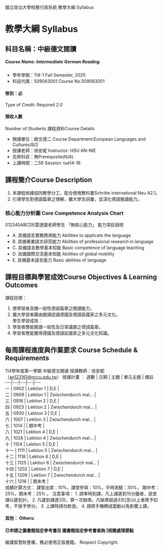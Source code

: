 國立政治大學校務行政系統 教學大綱 Syllabus
# 教學大綱 Syllabus
##  科目名稱：中級德文閱讀
#####  Course Name: Intermediate German Reading
  * 學年學期：114-1 Fall Semester, 2025 
  * 科目代碼：509063001 Course No.509063001
#### 修別：必
Type of Credit: Required 
_2.0_
#### 預收人數
Number of Students
課程資料Course Details
  * 開課單位：歐文德二 Course Department:European Languages and Cultures/B/2 
  * 授課老師：徐安妮 Instructor: HSU AN-NIE 
  * 先修科目：無Prerequisite(N/A)
  * 上課時間：二56 Session: tue14-16
##  課程簡介Course Description
  1. 本課程依據協同教學分工，配合使用教科書Schritte international Neu A2.1。
  2. 引導學生對德語篇章之理解，擴大學生詞彙，並深化德語閱讀能力。
###  核心能力分析圖 Core Competence Analysis Chart
012345ABCDE雷達圖老師學生
「無核心能力」 
能力項目說明
  * A. 具備語言實務應用能力 Abilities to applicate the language
  * B. 具備專業語文研究能力 Abilities of professional research in language
  * C. 具備語言教學基本知能 Basic competence of language teaching
  * D. 具備國際交流基本知能 Abilities of global mobility
  * E. 具備基本語言能力 Basic abilities of language
##  課程目標與學習成效Course Objectives & Learning Outcomes 
課程目標：
  1. 使學習者具備一般性德語篇章之閱讀能力。
  2. 擴大學習者藉由閱讀認識德國及德語區國家之多元文化。  
學生學習成效：
  1. 學習者應能閱讀一般性及日常議題之德語篇章。
  2. 學習者應能獲得德國及德語區國家之多元文化知識。
##  每周課程進度與作業要求 Course Schedule & Requirements
114學年度第一學期
中級德文閱讀
授課教師：徐安妮（an123161@nccu.edu.tw）
授課計畫 ：
週數 |  日期 |  主題 |  單元主題 |  備註  
---|---|---|---|---  
一 |  0902 |  Lektion 1 |  D,E |   
二 |  0909 |  Lektion 1 |  Zwischendurch mal… |   
三 |  0916 |  Lektion 2 |  D,E |   
四 |  0923 |  Lektion 2 |  Zwischendurch mal… |   
五 |  0930 |  Lektion 3 |  D,E |   
六 |  1007 |  Lektion 3 |  Zwischendurch mal… |   
七 |  1014 |  |  期中考 |   
八 |  1021 |  Lektion 4 |  D,E |   
九 |  1028 |  Lektion 4 |  Zwischendurch mal… |   
十 |  1104 |  Lektion 5 |  D,E |   
十一 |  1111 |  Lektion 5 |  Zwischendurch mal… |   
十二 |  1118 |  Lektion 6 |  D,E |   
十三 |  1125 |  Lektion 6 |  Zwischendurch mal… |   
十四 |  1202 |  Lektion 7 |  D,E |   
十五 |  1209 |  Lektion 7 |  Zwischendurch mal… |   
十六 |  1216 |  |  期末考 |   
成績計算方式： 課堂出席：10%，課堂參與：10%，平時測驗：30%，
期中考：25%，期末考：25% 。
注意事項： 1. 請準時到課，凡上課遲到15分鐘者，該堂課以遲到計。
2. 凡遲到課達3次，算一次缺席。凡缺席超過3次(含)以上者將予扣考，不授予學分。
3. 上課時請勿飲食。
4. 請將手機轉成震動以免影響上課。
####  其他： Others:
####  已申請之圖書館指定參考書目  圖書館指定參考書查詢 |相關處理要點
維護智慧財產權，務必使用正版書籍。 Respect Copyright.